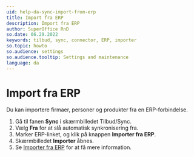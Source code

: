 ```yaml
---
uid: help-da-sync-import-from-erp
title: Import fra ERP
description: Import fra ERP
author: SuperOffice RnD
so.date: 06.29.2022
keywords: tilbud, sync, connector, ERP, importer
so.topic: howto
so.audience: settings
so.audience.tooltip: Settings and maintenance
language: da
---
```


# Import fra ERP

Du kan importere firmaer, personer og produkter fra en ERP-forbindelse.

1. Gå til fanen **Sync** i skærmbilledet Tilbud/Sync.
2. Vælg **Fra** for at slå automatisk synkronisering fra.
3. Marker ERP-linket, og klik på knappen **Importer fra ERP**.
4. Skærmbilledet **Importer** åbnes.
5. Se [Importer fra ERP][1] for at få mere information.

<!-- Referenced links -->
[1]: ../../../../admin/import/learn/import-from-erp.md

<!-- Referenced images -->

